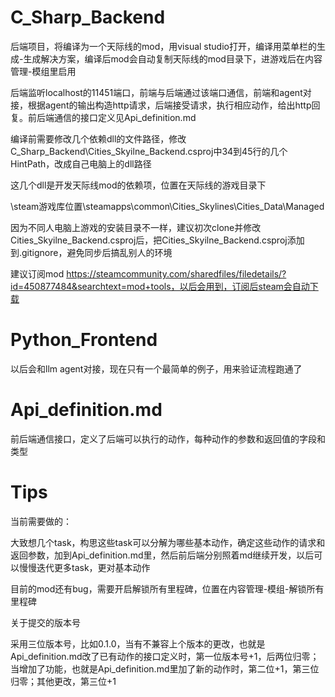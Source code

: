 # C_Sharp_Backend
后端项目，将编译为一个天际线的mod，用visual studio打开，编译用菜单栏的生成-生成解决方案，编译后mod会自动复制天际线的mod目录下，进游戏后在内容管理-模组里启用

后端监听localhost的11451端口，前端与后端通过该端口通信，前端和agent对接，根据agent的输出构造http请求，后端接受请求，执行相应动作，给出http回复。前后端通信的接口定义见Api_definition.md

编译前需要修改几个依赖dll的文件路径，修改C_Sharp_Backend\Cities_Skyilne_Backend.csproj中34到45行的几个HintPath，改成自己电脑上的dll路径

这几个dll是开发天际线mod的依赖项，位置在天际线的游戏目录下

\steam游戏库位置\steamapps\common\Cities_Skylines\Cities_Data\Managed

因为不同人电脑上游戏的安装目录不一样，建议初次clone并修改Cities_Skyilne_Backend.csproj后，把Cities_Skyilne_Backend.csproj添加到.gitignore，避免同步后搞乱别人的环境

建议订阅mod https://steamcommunity.com/sharedfiles/filedetails/?id=450877484&searchtext=mod+tools，以后会用到，订阅后steam会自动下载

# Python_Frontend
以后会和llm agent对接，现在只有一个最简单的例子，用来验证流程跑通了

# Api_definition.md
前后端通信接口，定义了后端可以执行的动作，每种动作的参数和返回值的字段和类型

# Tips
当前需要做的：

大致想几个task，构思这些task可以分解为哪些基本动作，确定这些动作的请求和返回参数，加到Api_definition.md里，然后前后端分别照着md继续开发，以后可以慢慢迭代更多task，更对基本动作

目前的mod还有bug，需要开启解锁所有里程碑，位置在内容管理-模组-解锁所有里程碑

关于提交的版本号

采用三位版本号，比如0.1.0，当有不兼容上个版本的更改，也就是Api_definition.md改了已有动作的接口定义时，第一位版本号+1，后两位归零；当增加了功能，也就是Api_definition.md里加了新的动作时，第二位+1，第三位归零；其他更改，第三位+1